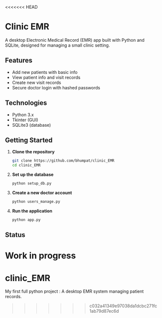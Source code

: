 <<<<<<< HEAD
# Clinic EMR

A desktop Electronic Medical Record (EMR) app built with Python and SQLite, designed for managing a small clinic setting.

## Features
- Add new patients with basic info
- View patient info and visit records
- Create new visit records
- Secure doctor login with hashed passwords

## Technologies
- Python 3.x
- Tkinter (GUI)
- SQLite3 (database)

## Getting Started

1. **Clone the repository**
   ```bash
   git clone https://github.com/bhumpat/clinic_EMR
   cd clinic_EMR
   ```

2. **Set up the database**
   ```bash
   python setup_db.py
   ```

3. **Create a new doctor account**
   ```bash
   python users_manage.py
   ```

4. **Run the application**
   ```bash
   python app.py
   ```

## Status
Work in progress
=======
# clinic_EMR
My first full python project : A desktop EMR system managing patient records.
>>>>>>> c032a41349e97038da1dcbc271fc1ab79d87ec6d
